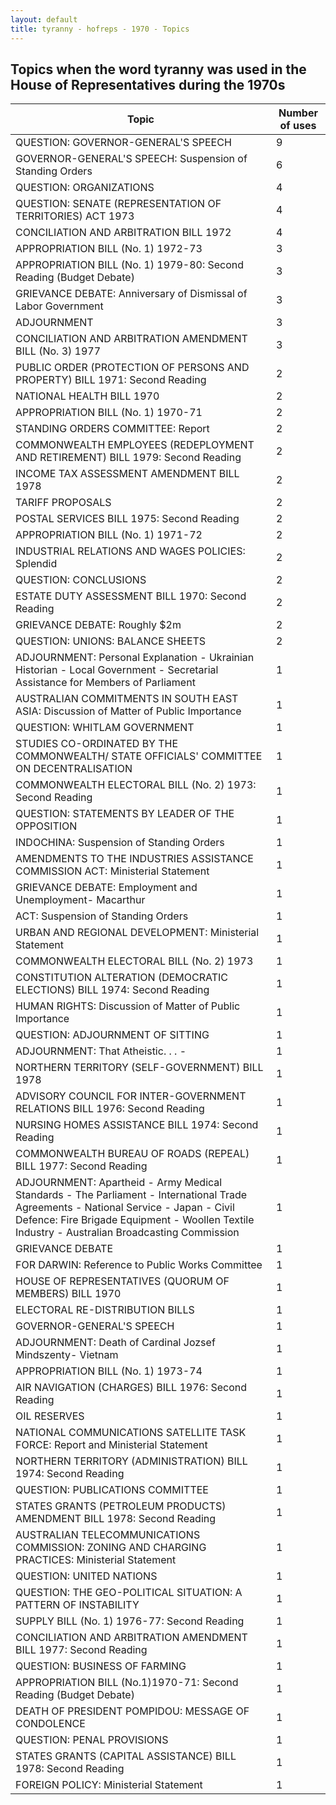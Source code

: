 ```yaml
---
layout: default
title: tyranny - hofreps - 1970 - Topics
---
```

## Topics when the word **tyranny** was used in the House of Representatives during the 1970s

| Topic | Number of uses |
|--------------|----------------|
|QUESTION: GOVERNOR-GENERAL'S SPEECH|9|
|GOVERNOR-GENERAL'S SPEECH: Suspension of Standing Orders|6|
|QUESTION: ORGANIZATIONS|4|
|QUESTION: SENATE (REPRESENTATION OF TERRITORIES) ACT 1973|4|
|CONCILIATION AND ARBITRATION BILL 1972|4|
|APPROPRIATION BILL (No. 1) 1972-73|3|
|APPROPRIATION BILL (No. 1) 1979-80: Second Reading (Budget Debate)|3|
|GRIEVANCE DEBATE: Anniversary of Dismissal of Labor Government|3|
|ADJOURNMENT|3|
|CONCILIATION AND ARBITRATION AMENDMENT BILL (No. 3) 1977|3|
|PUBLIC ORDER (PROTECTION OF PERSONS AND PROPERTY) BILL 1971: Second Reading|2|
|NATIONAL HEALTH BILL 1970|2|
|APPROPRIATION BILL (No. 1) 1970-71|2|
|STANDING ORDERS COMMITTEE: Report|2|
|COMMONWEALTH EMPLOYEES (REDEPLOYMENT AND RETIREMENT) BILL 1979: Second Reading|2|
|INCOME TAX ASSESSMENT AMENDMENT BILL 1978|2|
|TARIFF PROPOSALS|2|
|POSTAL SERVICES BILL 1975: Second Reading|2|
|APPROPRIATION BILL (No. 1) 1971-72|2|
|INDUSTRIAL RELATIONS AND WAGES POLICIES: Splendid|2|
|QUESTION: CONCLUSIONS|2|
|ESTATE DUTY ASSESSMENT BILL 1970: Second Reading|2|
|GRIEVANCE DEBATE: Roughly $2m|2|
|QUESTION: UNIONS: BALANCE SHEETS|2|
|ADJOURNMENT: Personal Explanation - Ukrainian Historian - Local Government - Secretarial Assistance for Members of Parliament|1|
|AUSTRALIAN COMMITMENTS IN SOUTH EAST ASIA: Discussion of Matter of Public Importance|1|
|QUESTION: WHITLAM GOVERNMENT|1|
|STUDIES CO-ORDINATED BY THE COMMONWEALTH/ STATE OFFICIALS' COMMITTEE ON DECENTRALISATION|1|
|COMMONWEALTH ELECTORAL BILL (No. 2) 1973: Second Reading|1|
|QUESTION: STATEMENTS BY LEADER OF THE OPPOSITION|1|
|INDOCHINA: Suspension of Standing Orders|1|
|AMENDMENTS TO THE INDUSTRIES ASSISTANCE COMMISSION ACT: Ministerial Statement|1|
|GRIEVANCE DEBATE: Employment and Unemployment- Macarthur|1|
|ACT: Suspension of Standing Orders|1|
|URBAN AND REGIONAL DEVELOPMENT: Ministerial Statement|1|
|COMMONWEALTH ELECTORAL BILL (No. 2) 1973|1|
|CONSTITUTION ALTERATION (DEMOCRATIC ELECTIONS) BILL 1974: Second Reading|1|
|HUMAN RIGHTS: Discussion of Matter of Public Importance|1|
|QUESTION: ADJOURNMENT OF SITTING|1|
|ADJOURNMENT: That Atheistic. . . -|1|
|NORTHERN TERRITORY (SELF-GOVERNMENT) BILL 1978|1|
|ADVISORY COUNCIL FOR INTER-GOVERNMENT RELATIONS BILL 1976: Second Reading|1|
|NURSING HOMES ASSISTANCE BILL 1974: Second Reading|1|
|COMMONWEALTH BUREAU OF ROADS (REPEAL) BILL 1977: Second Reading|1|
|ADJOURNMENT: Apartheid - Army Medical Standards - The Parliament - International Trade Agreements - National Service - Japan - Civil Defence: Fire Brigade Equipment - Woollen Textile Industry - Australian Broadcasting Commission|1|
|GRIEVANCE DEBATE|1|
|FOR DARWIN: Reference to Public Works Committee|1|
|HOUSE OF REPRESENTATIVES (QUORUM OF MEMBERS) BILL 1970|1|
|ELECTORAL RE-DISTRIBUTION BILLS|1|
|GOVERNOR-GENERAL'S SPEECH|1|
|ADJOURNMENT: Death of Cardinal Jozsef Mindszenty- Vietnam|1|
|APPROPRIATION BILL (No. 1) 1973-74|1|
|AIR NAVIGATION (CHARGES) BILL 1976: Second Reading|1|
|OIL RESERVES|1|
|NATIONAL COMMUNICATIONS SATELLITE TASK FORCE: Report and Ministerial Statement|1|
|NORTHERN TERRITORY (ADMINISTRATION) BILL 1974: Second Reading|1|
|QUESTION: PUBLICATIONS COMMITTEE|1|
|STATES GRANTS (PETROLEUM PRODUCTS) AMENDMENT BILL 1978: Second Reading|1|
|AUSTRALIAN TELECOMMUNICATIONS COMMISSION: ZONING AND CHARGING PRACTICES: Ministerial Statement|1|
|QUESTION: UNITED NATIONS|1|
|QUESTION: THE GEO-POLITICAL SITUATION: A PATTERN OF INSTABILITY|1|
|SUPPLY BILL (No. 1) 1976-77: Second Reading|1|
|CONCILIATION AND ARBITRATION AMENDMENT BILL 1977: Second Reading|1|
|QUESTION: BUSINESS OF FARMING|1|
|APPROPRIATION BILL (No.1)1970-71: Second Reading (Budget Debate)|1|
|DEATH OF PRESIDENT POMPIDOU: MESSAGE OF CONDOLENCE|1|
|QUESTION: PENAL PROVISIONS|1|
|STATES GRANTS (CAPITAL ASSISTANCE) BILL 1978: Second Reading|1|
|FOREIGN POLICY: Ministerial Statement|1|

